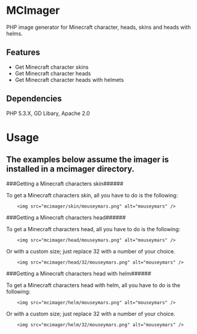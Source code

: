 MCImager
=======================================
PHP image generator for Minecraft character, heads, skins and heads with helms.

Features
--------

 * Get Minecraft character skins
 * Get Minecraft character heads
 * Get Minecraft character heads with helmets

Dependencies
------------
PHP 5.3.X, GD Libary, Apache 2.0

Usage
===============

The examples below assume the imager is installed in a mcimager directory.
------------

###Getting a Minecraft characters skin######

To get a Minecraft characters skin, all you have to do is the following:

  		<img src="mcimager/skin/mouseymars.png" alt="mouseymars" />
  		

###Getting a Minecraft characters head######

To get a Minecraft characters head, all you have to do is the following:
  	
  		<img src="mcimager/head/mouseymars.png" alt="mouseymars" />
  	
Or with a custom size; just replace 32 with a number of your choice.
  
  		<img src="mcimager/head/32/mouseymars.png" alt="mouseymars" />
  		

###Getting a Minecraft characters head with helm######

To get a Minecraft characters head with helm, all you have to do is the following:
  	
  		<img src="mcimager/helm/mouseymars.png" alt="mouseymars" />
  	
Or with a custom size; just replace 32 with a number of your choice.
  
  		<img src="mcimager/helm/32/mouseymars.png" alt="mouseymars" />
  	
